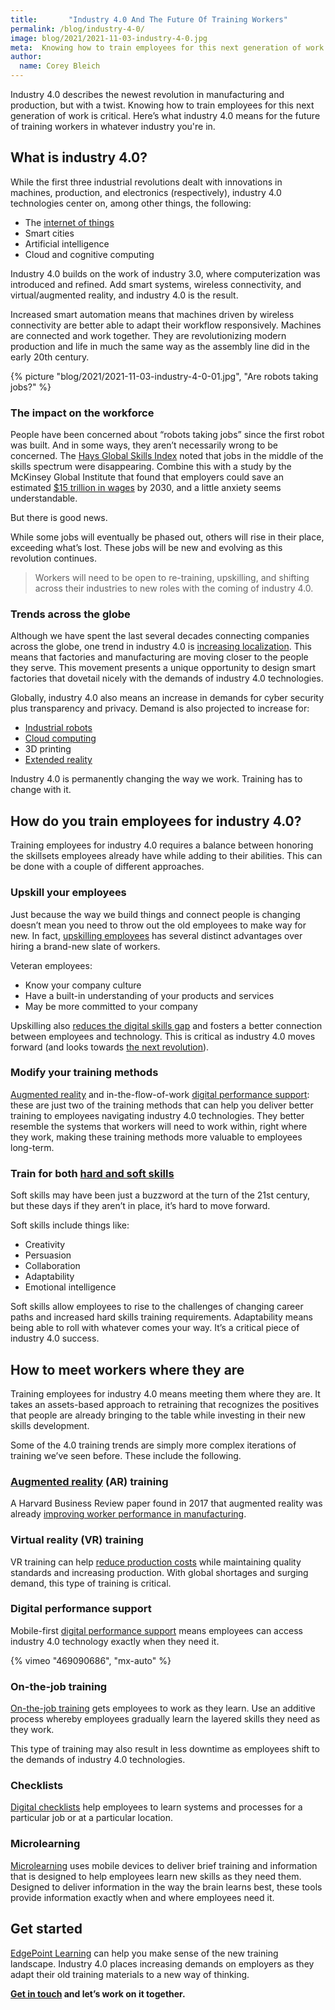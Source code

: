 ```yaml
---
title:       "Industry 4.0 And The Future Of Training Workers"
permalink: /blog/industry-4-0/
image: blog/2021/2021-11-03-industry-4-0.jpg
meta:  Knowing how to train employees for this next generation of work is critical. Here’s what industry 4.0 means for the future of training workers in your industry.
author: 
  name: Corey Bleich
---
```


Industry 4.0 describes the newest revolution in manufacturing and production, but with a twist. Knowing how to train employees for this next generation of work is critical. Here’s what industry 4.0 means for the future of training workers in whatever industry you're in.

## What is industry 4.0?

While the first three industrial revolutions dealt with innovations in machines, production, and electronics (respectively), industry 4.0 technologies center on, among other things, the following:

* The [internet of things](https://www.oracle.com/internet-of-things/what-is-iot/)
* Smart cities
* Artificial intelligence
* Cloud and cognitive computing

Industry 4.0 builds on the work of industry 3.0, where computerization was introduced and refined. Add smart systems, wireless connectivity, and virtual/augmented reality, and industry 4.0 is the result.

Increased smart automation means that machines driven by wireless connectivity are better able to adapt their workflow responsively. Machines are connected and work together. They are revolutionizing modern production and life in much the same way as the assembly line did in the early 20th century.

{% picture "blog/2021/2021-11-03-industry-4-0-01.jpg", "Are robots taking jobs?" %}

### The impact on the workforce

People have been concerned about “robots taking jobs” since the first robot was built. And in some ways, they aren’t necessarily wrong to be concerned. The [Hays Global Skills Index](https://www.hays.co.uk/blog/insights/what-does-the-future-of-industry-4-0-mean-for-your-job-) noted that jobs in the middle of the skills spectrum were disappearing. Combine this with a study by the McKinsey Global Institute that found that employers could save an estimated [$15 trillion in wages](https://www.mckinsey.com/featured-insights/digital-disruption/harnessing-automation-for-a-future-that-works) by 2030, and a little anxiety seems understandable.

But there is good news.

While some jobs will eventually be phased out, others will rise in their place, exceeding what’s lost. These jobs will be new and evolving as this revolution continues. 

> Workers will need to be open to re-training, upskilling, and shifting across their industries to new roles with the coming of industry 4.0.

### Trends across the globe

Although we have spent the last several decades connecting companies across the globe, one trend in industry 4.0 is [increasing localization](https://www2.deloitte.com/us/en/insights/topics/operations/reshoring-supply-chain.html). This means that factories and manufacturing are moving closer to the people they serve. This movement presents a unique opportunity to design smart factories that dovetail nicely with the demands of industry 4.0 technologies.

Globally, industry 4.0 also means an increase in demands for cyber security plus transparency and privacy. Demand is also projected to increase for:

* [Industrial robots](https://www.marketsandmarkets.com/Market-Reports/industry-4-market-102536746.html)
* [Cloud computing](https://www.startus-insights.com/innovators-guide/top-10-industry-4-0-trends-innovations-in-2021/)
* 3D printing
* [Extended reality](https://www.hp.com/us-en/shop/tech-takes/what-is-xr-changing-world)

Industry 4.0 is permanently changing the way we work. Training has to change with it.

## How do you train employees for industry 4.0?

Training employees for industry 4.0 requires a balance between honoring the skillsets employees already have while adding to their abilities. This can be done with a couple of different approaches.

### Upskill your employees

Just because the way we build things and connect people is changing doesn’t mean you need to throw out the old employees to make way for new. In fact, [upskilling employees](/blog/upskill-employees/) has several distinct advantages over hiring a brand-new slate of workers.

Veteran employees:

* Know your company culture
* Have a built-in understanding of your products and services
* May be more committed to your company

Upskilling also [reduces the digital skills gap](https://www.capgemini.com/wp-content/uploads/2017/10/report_the-digital-talent-gap_final.pdf) and fosters a better connection between employees and technology. This is critical as industry 4.0 moves forward (and looks towards [the next revolution](https://www.mastercontrol.com/gxp-lifeline/3-things-you-need-to-know-about-industry-5.0/)).

### Modify your training methods

[Augmented reality](/blog/ar-training-for-employees/) and in-the-flow-of-work [digital performance support](/blog/digital-performance-support/): these are just two of the training methods that can help you deliver better training to employees navigating industry 4.0 technologies. They better resemble the systems that workers will need to work within, right where they work, making these training methods more valuable to employees long-term.

### Train for both [hard and soft skills](/blog/hard-skills-vs-soft-skills/)

Soft skills may have been just a buzzword at the turn of the 21st century, but these days if they aren’t in place, it’s hard to move forward.

Soft skills include things like:

* Creativity
* Persuasion
* Collaboration
* Adaptability
* Emotional intelligence

Soft skills allow employees to rise to the challenges of changing career paths and increased hard skills training requirements. Adaptability means being able to roll with whatever comes your way. It’s a critical piece of industry 4.0 success.

## How to meet workers where they are

Training employees for industry 4.0 means meeting them where they are. It takes an assets-based approach to retraining that recognizes the positives that people are already bringing to the table while investing in their new skills development.

Some of the 4.0 training trends are simply more complex iterations of training we’ve seen before. These include the following.

### [Augmented reality](/blog/ar-training-for-employees/) (AR) training

A Harvard Business Review paper found in 2017 that augmented reality was already [improving worker performance in manufacturing](http://donar.messe.de/exhibitor/hannovermesse/2017/A136112/harvard-business-review-article-eng-512156.pdf).

### Virtual reality (VR) training

VR training can help [reduce production costs](https://www.sciencedirect.com/science/article/pii/S2212827119301398) while maintaining quality standards and increasing production. With global shortages and surging demand, this type of training is critical.

### Digital performance support

Mobile-first [digital performance support](/blog/digital-performance-support/) means employees can access industry 4.0 technology exactly when they need it.

{% vimeo "469090686", "mx-auto" %}

### On-the-job training

[On-the-job training](/blog/on-the-job-training-advantages/) gets employees to work as they learn. Use an additive process whereby employees gradually learn the layered skills they need as they work.

This type of training may also result in less downtime as employees shift to the demands of industry 4.0 technologies.

### Checklists

[Digital checklists](https://www.pinpointworkforce.com/post/feature-spotlight-checklists) help employees to learn systems and processes for a particular job or at a particular location.

### Microlearning

[Microlearning](/microlearning/) uses mobile devices to deliver brief training and information that is designed to help employees learn new skills as they need them. Designed to deliver information in the way the brain learns best, these tools provide information exactly when and where employees need it.

## Get started

[EdgePoint Learning](/) can help you make sense of the new training landscape. Industry 4.0 places increasing demands on employers as they adapt their old training materials to a new way of thinking.

**[Get in touch](/contact/) and let’s work on it together.**
